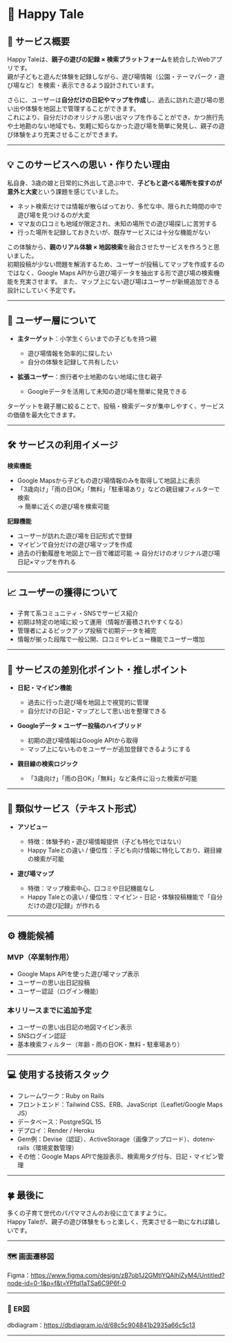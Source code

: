 # 🌳 Happy Tale

## 📝 サービス概要

Happy Taleは、**親子の遊びの記録 × 検索プラットフォーム**を統合したWebアプリです。  
親が子どもと遊んだ体験を記録しながら、遊び場情報（公園・テーマパーク・遊び場など）を検索・表示できるよう設計されています。  

さらに、ユーザーは**自分だけの日記やマップを作成**し、過去に訪れた遊び場の思い出や体験を地図上で管理することができます。  
これにより、自分だけのオリジナル思い出マップを作ることができ、かつ旅行先や土地勘のない地域でも、気軽に知らなかった遊び場を簡単に発見し、親子の遊び体験をより充実させることができます。

---

## 💡 このサービスへの思い・作りたい理由

私自身、3歳の娘と日常的に外出して遊ぶ中で、**子どもと遊べる場所を探すのが意外と大変**という課題を感じていました。  

- ネット検索だけでは情報が散らばっており、多忙な中、限られた時間の中で遊び場を見つけるのが大変
- ママ友の口コミも地域が限定され、未知の場所での遊び場探しに苦労する  
- 行った場所を記録しておきたいが、既存サービスには十分な機能がない  

この体験から、**親のリアル体験 × 地図検索**を融合させたサービスを作ろうと思いました。  
初期投稿が少ない問題を解消するため、ユーザーが投稿してマップを作成するのではなく、Google Maps APIから遊び場データを抽出する形で遊び場の検索機能を充実させます。
また、マップ上にない遊び場はユーザーが新規追加できる設計にしていく予定です。  

---

## 👥 ユーザー層について

- **主ターゲット**：小学生くらいまでの子どもを持つ親  
  - 遊び場情報を効率的に探したい  
  - 自分の体験を記録して共有したい  

- **拡張ユーザー**：旅行者や土地勘のない地域に住む親子  
  - Googleデータを活用して未知の遊び場を簡単に発見できる  

ターゲットを親子層に絞ることで、投稿・検索データが集中しやすく、サービスの価値を最大化できます。

---

## 🛠️ サービスの利用イメージ

**検索機能**  
- Google Mapsから子どもの遊び場情報のみを取得して地図上に表示  
- 「3歳向け」「雨の日OK」「無料」「駐車場あり」などの親目線フィルターで検索  
  → 簡単に近くの遊び場を検索可能

**記録機能**  
- ユーザーが訪れた遊び場を日記形式で登録  
- マイピンで自分だけの遊び場マップを作成  
- 過去の行動履歴を地図上で一目で確認可能
  → 自分だけのオリジナル遊び場日記×マップを作れる  

---

## 📈 ユーザーの獲得について

- 子育て系コミュニティ・SNSでサービス紹介  
- 初期は特定の地域に絞って運用（情報が蓄積されやすくなる）  
- 管理者によるピックアップ投稿で初期データを補完  
- 情報が揃った段階で一般公開、口コミやレビュー機能でユーザー増加  

---

## 🌟 サービスの差別化ポイント・推しポイント

- **日記・マイピン機能**  
  - 過去に行った遊び場を地図上で視覚的に管理  
  - 自分だけの日記・マップとして思い出を整理できる  

- **Googleデータ × ユーザー投稿のハイブリッド**  
  - 初期の遊び場情報はGoogle APIから取得  
  - マップ上にないものをユーザーが追加登録できるようにする  

- **親目線の検索ロジック**  
  - 「3歳向け」「雨の日OK」「無料」など条件に沿った検索が可能  

---

## 🔎 類似サービス（テキスト形式）

- **アソビュー**  
  - 特徴：体験予約・遊び場情報提供（子ども特化ではない）  
  - Happy Taleとの違い / 優位性：子ども向け情報に特化しており、親目線の検索が可能  

- **遊び場マップ**  
  - 特徴：マップ検索中心、口コミや日記機能なし  
  - Happy Taleとの違い / 優位性：マイピン・日記・体験投稿機能で「自分だけの遊び記録」が作れる  

---

## ⚙️ 機能候補

### MVP（卒業制作用）
- Google Maps APIを使った遊び場マップ表示  
- ユーザーの思い出日記投稿  
- ユーザー認証（ログイン機能）  

### 本リリースまでに追加予定
- ユーザーの思い出日記の地図マイピン表示  
- SNSログイン認証  
- 基本検索フィルター（年齢・雨の日OK・無料・駐車場あり）  

---

## 💻 使用する技術スタック

- フレームワーク：Ruby on Rails  
- フロントエンド：Tailwind CSS、ERB、JavaScript（Leaflet/Google Maps JS）  
- データベース：PostgreSQL 15  
- デプロイ：Render / Heroku  
- Gem例：Devise（認証）、ActiveStorage（画像アップロード）、dotenv-rails（環境変数管理）  
- その他：Google Maps APIで施設表示、検索用タグ付与、日記・マイピン管理  

---

## 🍀 最後に

多くの子育て世代のパパママさんのお役に立てますように。  
Happy Taleが、親子の遊び体験をもっと楽しく、充実させる一助になれば嬉しいです。

---

### 🗺️ 画面遷移図

Figma：https://www.figma.com/design/zB7ob1J2GMtlYQAlhlZyM4/Untitled?node-id=0-1&p=f&t=YPfqI1aTSa6C9P6f-0

---

### 🧩 ER図

dbdiagram：https://dbdiagram.io/d/68c5c904841b2935a66c5c13

---